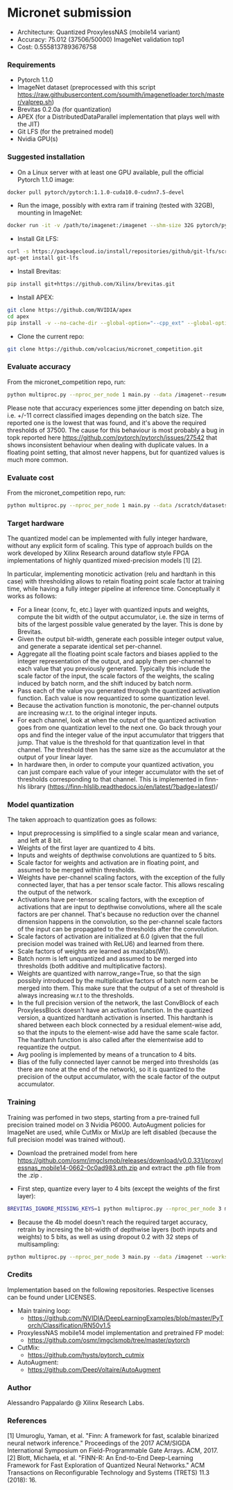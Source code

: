 # Micronet submission

- Architecture: Quantized ProxylessNAS (mobile14 variant)
- Accuracy: 75.012 (37506/50000) ImageNet validation top1
- Cost: 0.5558137893676758

### Requirements

- Pytorch 1.1.0
- ImageNet dataset (preprocessed with this script https://raw.githubusercontent.com/soumith/imagenetloader.torch/master/valprep.sh)
- Brevitas 0.2.0a (for quantization)
- APEX (for a DistributedDataParallel implementation that plays well with the JIT)
- Git LFS (for the pretrained model)
- Nvidia GPU(s)

### Suggested installation

- On a Linux server with at least one GPU available, pull the official Pytorch 1.1.0 image:

```bash
docker pull pytorch/pytorch:1.1.0-cuda10.0-cudnn7.5-devel
```

- Run the image, possibly with extra ram if training (tested with 32GB), mounting in ImageNet:

```bash
docker run -it -v /path/to/imagenet:/imagenet --shm-size 32G pytorch/pytorch:1.1.0-cuda10.0-cudnn7.5-devel
```

- Install Git LFS:
```bash
curl -s https://packagecloud.io/install/repositories/github/git-lfs/script.deb.sh | bash
apt-get install git-lfs
```

- Install Brevitas:
```bash
pip install git+https://github.com/Xilinx/brevitas.git
```
  
- Install APEX:
```bash
git clone https://github.com/NVIDIA/apex
cd apex
pip install -v --no-cache-dir --global-option="--cpp_ext" --global-option="--cuda_ext" ./
```

- Clone the current repo:
```bash
git clone https://github.com/volcacius/micronet_competition.git
``` 

### Evaluate accuracy

From the micronet_competition repo, run:
  
```bash  
python multiproc.py --nproc_per_node 1 main.py --data /imagenet--resume ./proxylessnas_4b_5b/model_best.pth.tar --evaluate
```

Please note that accuracy experiences some jitter depending on batch size, i.e. +/-11 correct classified images depending on the batch size. The reported one is the lowest that was found, and it's above the required thresholds of 37500.
The cause for this behaviour is most probably a bug in topk reported here https://github.com/pytorch/pytorch/issues/27542 that shows inconsistent behaviour when dealing with duplicate values. In a floating point setting, that almost never happens, but for quantized values is much more common.

### Evaluate cost

From the micronet_competition repo, run:

```bash
python multiproc.py --nproc_per_node 1 main.py --data /scratch/datasets/imagenet_symlink/ --resume ./proxylessnas_4b_5b/model_best.pth.tar --compute-micronet-cost
```

### Target hardware
The quantized model can be implemented with fully integer hardware, without any explicit form of scaling. This type of approach builds on the work developed by Xilinx Research around dataflow style FPGA implementations of highly quantized mixed-precision models [1] [2].

In particular, implementing monoticic activation (relu and hardtanh in this case) with thresholding allows to retain floating point scale factor at training time, while having a fully integer pipeline at inference time. Conceptually it works as follows:
- For a linear (conv, fc, etc.) layer with quantized inputs and weights, compute the bit width of the output accumulator, i.e. the size in terms of bits of the largest possible value generated by the layer. This is done by Brevitas.
- Given the output bit-width, generate each possible integer output value, and generate a separate identical set per-channel.
- Aggregate all the floating point scale factors and biases applied to the integer representation of the output, and apply them per-channel to each value that you previously generated. Typically this include the scale factor of the input, the scale factors of the weights, the scaling induced by batch norm, and the shift induced by batch norm.
- Pass each of the value you generated through the quantized activation function. Each value is now requantized to some quantization level. 
- Because the activation function is monotonic, the per-channel outputs are increasing w.r.t. to the original integer inputs.
- For each channel, look at when the output of the quantized activation goes from one quantization level to the next one. Go back through your ops and find the integer value of the input accumulator that triggers that jump. That value is the threshold for that quantization level in that channel. The threshold then has the same size as the accumulator at the output of your linear layer.
- In hardware then, in order to compute your quantized activation, you can just compare each value of your integer accumulator with the set of thresholds corresponding to that channel. This is implemented in finn-hls library (https://finn-hlslib.readthedocs.io/en/latest/?badge=latest)/

### Model quantization
The taken approach to quantization goes as follows:
- Input preprocessing is simplified to a single scalar mean and variance, and left at 8 bit.
- Weights of the first layer are quantized to 4 bits.
- Inputs and weights of depthwise convolutions are quantized to 5 bits.
- Scale factor for weights and activation are in floating point, and assumed to be merged within thresholds.
- Weights have per-channel scaling factors, with the exception of the fully connected layer, that has a per tensor scale factor. This allows rescaling the output of the network.
- Activations have per-tensor scaling factors, with the exception of activations that are input to depthwise convolutions, where all the scale factors are per channel. That's because no reduction over the channel dimension happens in the convolution, so the per-channel scale factors of the input can be propagated to the thresholds after the convolution.
- Scale factors of activation are initialized at 6.0 (given that the full precision model was trained with ReLU6) and learned from there.
- Scale factors of weights are learned as max(abs(W)).
- Batch norm is left unquantized and assumed to be merged into thresholds (both additive and multiplicative factors).
- Weights are quantized with narrow_range=True, so that the sign possibly introduced by the multiplicative factors of batch norm can be merged into them. This make sure that the output of a set of threshold is always increasing w.r.t to the thresholds.
- In the full precision version of the network, the last ConvBlock of each ProxylessBlock doesn't have an activation function. In the quantized version, a quantized hardtanh activation is inserted. This hardtanh is shared between each block connected by a residual element-wise add, so that the inputs to the element-wise add have the same scale factor. The hardtanh function is also called after the elementwise add to requantize the output.
- Avg pooling is implemented by means of a truncation to 4 bits.
- Bias of the fully connected layer cannot be merged into thresholds (as there are none at the end of the network), so it is quantized to the precision of the output accumulator, with the scale factor of the output accumulator.



### Training

Training was perfomed in two steps, starting from a pre-trained full precision trained model on 3 Nvidia P6000.
AutoAugment policies for ImageNet are used, while CutMix or MixUp are left disabled (because the full precision model was trained without).

- Download the pretrained model from here https://github.com/osmr/imgclsmob/releases/download/v0.0.331/proxylessnas_mobile14-0662-0c0ad983.pth.zip and extract the .pth file from the .zip .

- First step, quantize every layer to 4 bits (except the weights of the first layer):

```bash
BREVITAS_IGNORE_MISSING_KEYS=1 python multiproc.py --nproc_per_node 3 main.py --data /imagenet --workspace /path/to/4b/workspace --batch-size 96 --epochs 60 --print-freq 10 --lr 0.005 --label-smoothing 0.1 --workers 10 --weight-decay 3e-5 --quant-type INT --bit-width 4 --first-layer-bit-width 8 --weight-scaling-impl-type STATS --hard-tanh-threshold 10 --lr-schedule step --milestones 15,30,45 --resume /path/to/proxylessnas_mobile14-0662-0c0ad983.pth --finetune --depthwise-bit-width 4
```

- Because the 4b model doesn't reach the required target accuracy, retrain by incresing the bit-width of depthwise layers (both inputs and weights) to 5 bits, as well as using dropout 0.2 with 32 steps of multisampling:

```bash
python multiproc.py --nproc_per_node 3 main.py --data /imagenet --workspace /path/to/4b_5b/workspace --batch-size 96 --epochs 20 --print-freq 10 --lr 0.0001 --label-smoothing 0.1 --workers 10 --weight-decay 3e-5 --quant-type INT --bit-width 4 --bn-no-wd --first-layer-bit-width 8 --weight-scaling-impl-type STATS --hard-tanh-threshold 10 --lr-schedule step --milestones 5,10,15 --resume /path/to/4b/workspace/model_best.pth.tar --finetune --depthwise-bit-width 5 --dropout-rate 0.2 --dropout-steps 32
```

### Credits

Implementation based on the following repositories. Respective licenses can be found under LICENSES.

- Main training loop:
  - https://github.com/NVIDIA/DeepLearningExamples/blob/master/PyTorch/Classification/RN50v1.5
- ProxylessNAS mobile14 model implementation and pretrained FP model:
  - https://github.com/osmr/imgclsmob/tree/master/pytorch
- CutMix:
  - https://github.com/hysts/pytorch_cutmix
- AutoAugment:
  - https://github.com/DeepVoltaire/AutoAugment

### Author

Alessandro Pappalardo @ Xilinx Research Labs.

### References

[1] Umuroglu, Yaman, et al. "Finn: A framework for fast, scalable binarized neural network inference." Proceedings of the 2017 ACM/SIGDA International Symposium on Field-Programmable Gate Arrays. ACM, 2017.
[2] Blott, Michaela, et al. "FINN-R: An End-to-End Deep-Learning Framework for Fast Exploration of Quantized Neural Networks." ACM Transactions on Reconfigurable Technology and Systems (TRETS) 11.3 (2018): 16.
